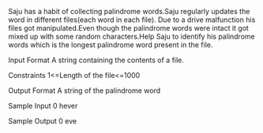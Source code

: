 Saju has a habit of collecting palindrome words.Saju regularly updates the word in different files(each word in each file). 
Due to a drive malfunction his files got manipulated.Even though the palindrome words were intact it got mixed up with some 
random characters.Help Saju to identify his palindrome words which is the longest palindrome word present in the file.

Input Format
A string containing the contents of a file.

Constraints
1<=Length of the file<=1000

Output Format
A string of the palindrome word

Sample Input 0
hever

Sample Output 0
eve
